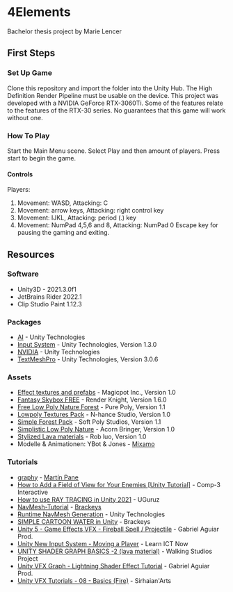 # 4Elements
Bachelor thesis project by Marie Lencer
 
## First Steps
 
### Set Up Game
Clone this repository and import the folder into the Unity Hub. The High Definition Render Pipeline must be usable on the device. 
This project was developed with a NVIDIA GeForce RTX-3060Ti. Some of the features relate to the features of the RTX-30 series. No guarantees that this game will work without one.
 
### How To Play 
Start the Main Menu scene. Select Play and then amount of players. Press start to begin the game.  
#### Controls
Players:
1. Movement: WASD, Attacking: C
2. Movement: arrow keys, Attacking: right control key
3. Movement: IJKL, Attacking: period (.) key
4. Movement: NumPad 4,5,6 and 8, Attacking: NumPad 0 
Escape key for pausing the gaming and exiting.

## Resources
### Software
- Unity3D - 2021.3.0f1
- JetBrains Rider 2022.1
- Clip Studio Paint 1.12.3

### Packages
- [AI](https://docs.unity3d.com/2021.3/Documentation/ScriptReference/UnityEngine.AIModule.html) - Unity Technologies
- [Input System](https://docs.unity3d.com/Packages/com.unity.inputsystem@1.3/manual/index.html) - Unity Technologies, Version 1.3.0
- [NVIDIA](https://docs.unity3d.com/2021.3/Documentation/ScriptReference/UnityEngine.NVIDIAModule.html) - Unity Technologies
- [TextMeshPro](https://docs.unity3d.com/Packages/com.unity.textmeshpro@3.0/manual/index.html) - Unity Technologies, Version 3.0.6

### Assets
- [Effect textures and prefabs](https://assetstore.unity.com/packages/vfx/particles/effect-textures-and-prefabs-109031) - Magicpot Inc., Version 1.0
- [Fantasy Skybox FREE](https://assetstore.unity.com/packages/2d/textures-materials/sky/fantasy-skybox-free-18353) - Render Knight, Version 1.6.0
- [Free Low Poly Nature Forest](https://assetstore.unity.com/packages/3d/environments/landscapes/free-low-poly-nature-forest-205742) - Pure Poly, Version 1.1
- [Lowpoly Textures Pack](https://assetstore.unity.com/packages/2d/textures-materials/lowpoly-textures-pack-140717) - N-hance Studio, Version 1.0
- [Simple Forest Pack](https://assetstore.unity.com/packages/3d/environments/simple-forest-pack-209273) - Soft Poly Studios, Version 1.1
- [Simplistic Low Poly Nature](https://assetstore.unity.com/packages/3d/environments/simplistic-low-poly-nature-93894) - Acorn Bringer, Version 1.0
- [Stylized Lava materials](https://assetstore.unity.com/packages/2d/textures-materials/stylized-lava-materials-180943) - Rob luo, Version 1.0
- Modelle & Animationen: YBot & Jones - [Mixamo](https://www.mixamo.com/#/)

### Tutorials
- [graphy](https://github.com/Tayx94/graphy/blob/master/Runtime/Fps/G_FpsGraph.cs) - [Martín Pane](https://github.com/Tayx94)
- [How to Add a Field of View for Your Enemies [Unity Tutorial]](https://www.youtube.com/watch?v=j1-OyLo77ss) - Comp-3 Interactive 
- [How to use RAY TRACING in Unity 2021](https://www.youtube.com/watch?v=iMhURxYsCSg) - UGuruz
- [NavMesh-Tutorial](https://github.com/Brackeys/NavMesh-Tutorial) - [Brackeys](https://github.com/Brackeys)
- [Runtime NavMesh Generation](https://learn.unity.com/tutorial/runtime-navmesh-generation) - Unity Technologies
- [SIMPLE CARTOON WATER in Unity](https://www.youtube.com/watch?v=Vg0L9aCRWPE) - Brackeys
- [Unity 5 - Game Effects VFX - Fireball Spell / Projectile](https://www.youtube.com/watch?v=-P09r-ALN38) - Gabriel Aguiar Prod.
- [Unity New Input System - Moving a Player](https://www.youtube.com/watch?v=vFV0uJ0KE2Q) - Learn ICT Now
- [UNITY SHADER GRAPH BASICS -2 (lava material)](https://www.youtube.com/watch?v=Pg6h9gitYUg) - Walking Studios Project
- [Unity VFX Graph - Lightning Shader Effect Tutorial](https://www.youtube.com/watch?v=40m_HUENh3E) - Gabriel Aguiar Prod.
- [Unity VFX Tutorials - 08 - Basics (Fire)](https://www.youtube.com/watch?v=5Mw6NpSEb2o) - Sirhaian'Arts

